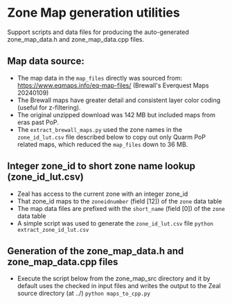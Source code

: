 # Zone Map generation utilities

Support scripts and data files for producing the auto-generated zone_map_data.h and zone_map_data.cpp files.

## Map data source:
* The map data in the `map_files` directly was sourced from:
  https://www.eqmaps.info/eq-map-files/ (Brewall's Everquest Maps 20240109)
* The Brewall maps have greater detail and consistent layer color coding (useful for z-filtering).
* The original unzipped download was 142 MB but included maps from eras past PoP.
* The `extract_brewall_maps.py` used the zone names in the `zone_id_lut.csv` file described below
  to copy out only Quarm PoP related maps, which reduced the `map_files` down to 36 MB.

## Integer zone_id to short zone name lookup (zone_id_lut.csv)
* Zeal has access to the current zone with an integer zone_id
* That zone_id maps to the `zoneidnumber` (field [12]) of the `zone` data table
* The map data files are prefixed with the `short_name` (field [0]) of the `zone` data table
* A simple script was used to generate the `zone_id_lut.csv` file
  `python extract_zone_id_lut.csv`

## Generation of the zone_map_data.h and zone_map_data.cpp files
* Execute the script below from the zone_map_src directory and it by default uses the checked in
  input files and writes the output to the Zeal source directory (at ../)
  `python maps_to_cpp.py`
